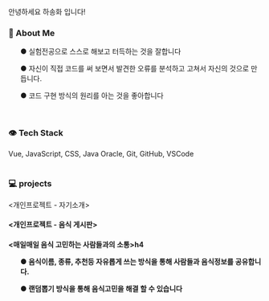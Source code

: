 <div id="container">
<p>안녕하세요 하송화 입니다!</p>
</div>
  



<h3>👩  About Me</h3>
  <ul>● 실험전공으로 스스로 해보고 터득하는 것을 잘합니다</ul>
  <ul>● 자신이 직접 코드를 써 보면서 발견한 오류를 분석하고 고쳐서 자신의 것으로 만듭니다.</ul>
  <ul>● 코드 구현 방식의 원리를 아는 것을 좋아합니다</ul>
<br>


<h3>👁 Tech Stack</h3>
<div>Vue, JavaScript, CSS, Java Oracle, Git, GitHub, VSCode</div>


<br>
<h3>💻 projects</h3>
<div>
  <개인프로젝트 - 자기소개>
</div>




 <h4> <개인프로젝트 - 음식 게시판></h4>
<h4></><매일매일 음식 고민하는 사람들과의 소통>h4
</div>
<br>
  <ul>● 음식이름, 종류, 추천등 자유롭게 쓰는 방식을 통해 사람들과 음식정보를 공유합니다.</ul>
  <ul>● 랜덤뽑기 방식을 통해 음식고민을 해결 할 수 있습니다</ul>




